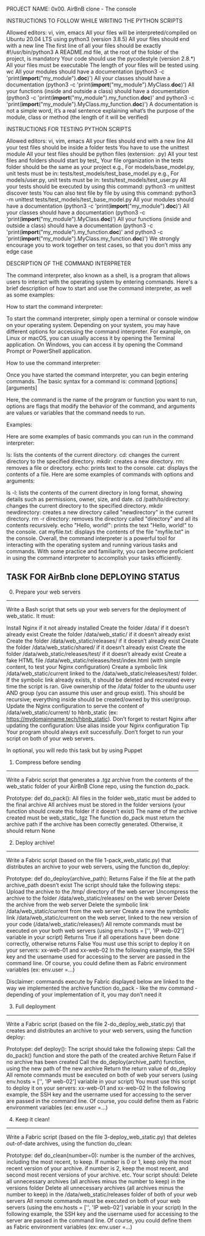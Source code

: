 PROJECT NAME: 0x00. AirBnB clone - The console

INSTRUCTIONS TO FOLLOW WHILE WRITING THE PYTHON SCRIPTS

Allowed editors: vi, vim, emacs
All your files will be interpreted/compiled on Ubuntu 20.04 LTS using python3 (version 3.8.5)
All your files should end with a new line
The first line of all your files should be exactly #!/usr/bin/python3
A README.md file, at the root of the folder of the project, is mandatory
Your code should use the pycodestyle (version 2.8.*)
All your files must be executable
The length of your files will be tested using wc
All your modules should have a documentation (python3 -c 'print(__import__("my_module").__doc__)')
All your classes should have a documentation (python3 -c 'print(__import__("my_module").MyClass.__doc__)')
All your functions (inside and outside a class) should have a documentation (python3 -c 'print(__import__("my_module").my_function.__doc__)' and python3 -c 'print(__import__("my_module").MyClass.my_function.__doc__)')
A documentation is not a simple word, it’s a real sentence explaining what’s the purpose of the module, class or method (the length of it will be verified)


INSTRUCTIONS FOR TESTING PYTHON SCRIPTS

Allowed editors: vi, vim, emacs
All your files should end with a new line
All your test files should be inside a folder tests
You have to use the unittest module
All your test files should be python files (extension: .py)
All your test files and folders should start by test_
Your file organization in the tests folder should be the same as your project
e.g., For models/base_model.py, unit tests must be in: tests/test_models/test_base_model.py
e.g., For models/user.py, unit tests must be in: tests/test_models/test_user.py
All your tests should be executed by using this command: python3 -m unittest discover tests
You can also test file by file by using this command: python3 -m unittest tests/test_models/test_base_model.py
All your modules should have a documentation (python3 -c 'print(__import__("my_module").__doc__)')
All your classes should have a documentation (python3 -c 'print(__import__("my_module").MyClass.__doc__)')
All your functions (inside and outside a class) should have a documentation (python3 -c 'print(__import__("my_module").my_function.__doc__)' and python3 -c 'print(__import__("my_module").MyClass.my_function.__doc__)')
We strongly encourage you to work together on test cases, so that you don’t miss any edge case


DESCRIPTION OF THE COMMAND INTERPRETER

The command interpreter, also known as a shell, is a program that allows users to interact with the operating system by entering commands. Here's a brief description of how to start and use the command interpreter, as well as some examples:

How to start the command interpreter:

To start the command interpreter, simply open a terminal or console window on your operating system. Depending on your system, you may have different options for accessing the command interpreter. For example, on Linux or macOS, you can usually access it by opening the Terminal application. On Windows, you can access it by opening the Command Prompt or PowerShell application.

How to use the command interpreter:

Once you have started the command interpreter, you can begin entering commands. The basic syntax for a command is:
command [options] [arguments]


Here, the command is the name of the program or function you want to run, options are flags that modify the behavior of the command, and arguments are values or variables that the command needs to run.

Examples:

Here are some examples of basic commands you can run in the command interpreter:

ls: lists the contents of the current directory.
cd: changes the current directory to the specified directory.
mkdir: creates a new directory.
rm: removes a file or directory.
echo: prints text to the console.
cat: displays the contents of a file.
Here are some examples of commands with options and arguments:

ls -l: lists the contents of the current directory in long format, showing details such as permissions, owner, size, and date.
cd /path/to/directory: changes the current directory to the specified directory.
mkdir newdirectory: creates a new directory called "newdirectory" in the current directory.
rm -r directory: removes the directory called "directory" and all its contents recursively.
echo "Hello, world!": prints the text "Hello, world!" to the console.
cat myfile.txt: displays the contents of the file "myfile.txt" in the console.
Overall, the command interpreter is a powerful tool for interacting with the operating system and running various tasks and commands. With some practice and familiarity, you can become proficient in using the command interpreter to accomplish your tasks efficiently.



TASK FOR AirBnb clone DEPLOYING STATUS
--------------------------------------
0. Prepare your web servers
---------------------------
Write a Bash script that sets up your web servers for the deployment of web_static. It must:

Install Nginx if it not already installed
Create the folder /data/ if it doesn’t already exist
Create the folder /data/web_static/ if it doesn’t already exist
Create the folder /data/web_static/releases/ if it doesn’t already exist
Create the folder /data/web_static/shared/ if it doesn’t already exist
Create the folder /data/web_static/releases/test/ if it doesn’t already exist
Create a fake HTML file /data/web_static/releases/test/index.html (with simple content, to test your Nginx configuration)
Create a symbolic link /data/web_static/current linked to the /data/web_static/releases/test/ folder. If the symbolic link already exists, it should be deleted and recreated every time the script is ran.
Give ownership of the /data/ folder to the ubuntu user AND group (you can assume this user and group exist). This should be recursive; everything inside should be created/owned by this user/group.
Update the Nginx configuration to serve the content of /data/web_static/current/ to hbnb_static (ex: https://mydomainname.tech/hbnb_static). Don’t forget to restart Nginx after updating the configuration:
Use alias inside your Nginx configuration
Tip
Your program should always exit successfully. Don’t forget to run your script on both of your web servers.

In optional, you will redo this task but by using Puppet


1. Compress before sending
--------------------------
Write a Fabric script that generates a .tgz archive from the contents of the web_static folder of your AirBnB Clone repo, using the function do_pack.

Prototype: def do_pack():
All files in the folder web_static must be added to the final archive
All archives must be stored in the folder versions (your function should create this folder if it doesn’t exist)
The name of the archive created must be web_static_<year><month><day><hour><minute><second>.tgz
The function do_pack must return the archive path if the archive has been correctly generated. Otherwise, it should return None



2. Deploy archive!
------------
Write a Fabric script (based on the file 1-pack_web_static.py) that distributes an archive to your web servers, using the function do_deploy:

Prototype: def do_deploy(archive_path):
Returns False if the file at the path archive_path doesn’t exist
The script should take the following steps:
Upload the archive to the /tmp/ directory of the web server
Uncompress the archive to the folder /data/web_static/releases/<archive filename without extension> on the web server
Delete the archive from the web server
Delete the symbolic link /data/web_static/current from the web server
Create a new the symbolic link /data/web_static/current on the web server, linked to the new version of your code (/data/web_static/releases/<archive filename without extension>)
All remote commands must be executed on your both web servers (using env.hosts = ['<IP web-01>', 'IP web-02'] variable in your script)
Returns True if all operations have been done correctly, otherwise returns False
You must use this script to deploy it on your servers: xx-web-01 and xx-web-02
In the following example, the SSH key and the username used for accessing to the server are passed in the command line. Of course, you could define them as Fabric environment variables (ex: env.user =...)

Disclaimer: commands execute by Fabric displayed below are linked to the way we implemented the archive function do_pack - like the mv command - depending of your implementation of it, you may don’t need it



3. Full deployment
-----------------
Write a Fabric script (based on the file 2-do_deploy_web_static.py) that creates and distributes an archive to your web servers, using the function deploy:

Prototype: def deploy():
The script should take the following steps:
Call the do_pack() function and store the path of the created archive
Return False if no archive has been created
Call the do_deploy(archive_path) function, using the new path of the new archive
Return the return value of do_deploy
All remote commands must be executed on both of web your servers (using env.hosts = ['<IP web-01>', 'IP web-02'] variable in your script)
You must use this script to deploy it on your servers: xx-web-01 and xx-web-02
In the following example, the SSH key and the username used for accessing to the server are passed in the command line. Of course, you could define them as Fabric environment variables (ex: env.user =…)




4. Keep it clean!
----------------------
Write a Fabric script (based on the file 3-deploy_web_static.py) that deletes out-of-date archives, using the function do_clean:

Prototype: def do_clean(number=0):
number is the number of the archives, including the most recent, to keep.
If number is 0 or 1, keep only the most recent version of your archive.
if number is 2, keep the most recent, and second most recent versions of your archive.
etc.
Your script should:
Delete all unnecessary archives (all archives minus the number to keep) in the versions folder
Delete all unnecessary archives (all archives minus the number to keep) in the /data/web_static/releases folder of both of your web servers
All remote commands must be executed on both of your web servers (using the env.hosts = ['<IP web-01>', 'IP web-02'] variable in your script)
In the following example, the SSH key and the username used for accessing to the server are passed in the command line. Of course, you could define them as Fabric environment variables (ex: env.user =…)
